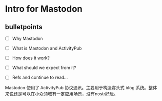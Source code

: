# Intro for Mastodon

## bulletpoints

- [ ] Why Mastodon
- [ ] What is Mastodon and ActivityPub
- [ ] How does it work?
- [ ] What should we expect from it?
- [ ] Refs and continue to read...


Mastodon 使用了 ActivityPub 协议通讯。主要用于构造寡头式 blog 系统。整体来说还是可以在小众领域有一定应用场景，没有nostr好玩。